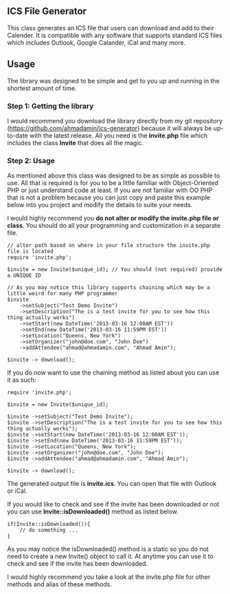 
## ICS File Generator

This class generates an ICS file that users can download and add to their Calender. It is compatible with any software that supports
standard ICS files which includes Outlook, Google Calander, iCal and many more.

## Usage

The library was designed to be simple and get to you up and running in the shortest amount of time.

### Step 1: Getting the library

I would recommend you download the library directly from my git repository (https://github.com/ahmadamin/ics-generator) because it will always 
be up-to-date with the latest release. All you need is the **invite.php** file which includes the class **Invite** that does all the magic.

### Step 2: Usage

As mentioned above this class was designed to be as simple as possible to use. All that is required is for you to be a little familiar with Object-Oriented
PHP or just understand code at least. If you are not familiar with OO PHP that is not a problem because you can just copy and paste this example below into you project
and modify the details to suite your needs.

I would highly recommend you **do not alter or modify the invite.php file or class**. You should do all your programming and customization in a separate file.

    // alter path based on where in your file structure the invite.php file is located
    require 'invite.php';

    $invite = new Invite($unique_id); // You should (not required) provide a UNIQUE ID

    // As you may notice this library supports chaining which may be a little weird for many PHP programmer
    $invite 
	    ->setSubject("Test Demo Invite")
	    ->setDescription("The is a test invite for you to see how this thing actually works") 
	    ->setStart(new DateTime('2013-03-16 12:00AM EST'))
	    ->setEnd(new DateTime('2013-03-16 11:59PM EST'))
	    ->setLocation("Queens, New York")
	    ->setOrganizer("john@doe.com", "John Doe")
	    ->addAttendee("ahmad@ahmadamin.com", "Ahmad Amin");

    $invite -> download();

If you do now want to use the chaining method as listed about you can use it as such:

    require 'invite.php';

    $invite = new Invite($unique_id);

    $invite ->setSubject("Test Demo Invite");
    $invite ->setDescription("The is a test invite for you to see how this thing actually works");
    $invite ->setStart(new DateTime('2013-03-16 12:00AM EST'));
    $invite ->setEnd(new DateTime('2013-03-16 11:59PM EST'));
    $invite ->setLocation("Queens, New York");
    $invite ->setOrganizer("john@doe.com", "John Doe");
    $invite ->addAttendee("ahmad@ahmadamin.com", "Ahmad Amin");

    $invite -> download();

The generated output file is **invite.ics**. You can open that file with Outlook or iCal.

If you would like to check and see if the invite has been downloaded or not you can use **Invite::isDownloaded()** method as listed below.

    if(Invite::isDownloaded()){
	    // do something ...
    }

As you may notice the isDownloaded() method is a static so you do not need to create a new Invite() object to call it. At anytime you can
use it to check and see if the invite has been downloaded.

I would highly recommend you take a look at the invite.php file for other methods and alias of these methods.
